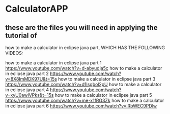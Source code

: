 # CalculatorAPP

## these are the files you will need in applying the tutorial  of
how to make a calculator in eclipse java part, WHICH HAS THE FOLLOWING VIDEOS:

how to make a calculator in eclipse java part 1
https://www.youtube.com/watch?v=d-abyudja5c
how to make a calculator in eclipse java part 2
https://www.youtube.com/watch?v=8X8ImMDK97U&t=15s
how to make a calculator in eclipse java part 3
https://www.youtube.com/watch?v=d1lsgbol2pU
how to make a calculator in eclipse java part 4
https://www.youtube.com/watch?v=xyU0awIVPks&t=15s
how to make a calculator in eclipse java part 5
https://www.youtube.com/watch?v=me-x1fRG3Zk
how to make a calculator in eclipse java part 6
https://www.youtube.com/watch?v=iRbWEC9PDlw

